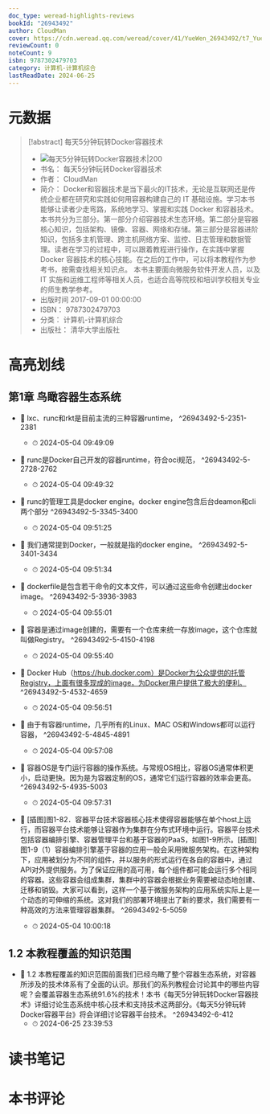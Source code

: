 ```yaml
---
doc_type: weread-highlights-reviews
bookId: "26943492"
author: CloudMan
cover: https://cdn.weread.qq.com/weread/cover/41/YueWen_26943492/t7_YueWen_26943492.jpg
reviewCount: 0
noteCount: 9
isbn: 9787302479703
category: 计算机-计算机综合
lastReadDate: 2024-06-25
---
```

# 元数据
> [!abstract] 每天5分钟玩转Docker容器技术
> - ![ 每天5分钟玩转Docker容器技术|200](https://cdn.weread.qq.com/weread/cover/41/YueWen_26943492/t7_YueWen_26943492.jpg)
> - 书名： 每天5分钟玩转Docker容器技术
> - 作者： CloudMan
> - 简介： Docker和容器技术是当下最火的IT技术，无论是互联网还是传统企业都在研究和实践如何用容器构建自己的 IT 基础设施。学习本书能够让读者少走弯路，系统地学习、掌握和实践 Docker 和容器技术。 本书共分为三部分。第一部分介绍容器技术生态环境。第二部分是容器核心知识，包括架构、镜像、容器、网络和存储。第三部分是容器进阶知识，包括多主机管理、跨主机网络方案、监控、日志管理和数据管理。读者在学习的过程中，可以跟着教程进行操作，在实践中掌握 Docker 容器技术的核心技能。在之后的工作中，可以将本教程作为参考书，按需查找相关知识点。 本书主要面向微服务软件开发人员，以及 IT 实施和运维工程师等相关人员，也适合高等院校和培训学校相关专业的师生教学参考。
> - 出版时间 2017-09-01 00:00:00
> - ISBN： 9787302479703
> - 分类： 计算机-计算机综合
> - 出版社： 清华大学出版社

# 高亮划线

## 第1章 鸟瞰容器生态系统


- 📌 lxc、runc和rkt是目前主流的三种容器runtime， ^26943492-5-2351-2381
    - ⏱ 2024-05-04 09:49:09 

- 📌 runc是Docker自己开发的容器runtime，符合oci规范， ^26943492-5-2728-2762
    - ⏱ 2024-05-04 09:49:32 

- 📌 runc的管理工具是docker engine。docker engine包含后台deamon和cli两个部分 ^26943492-5-3345-3400
    - ⏱ 2024-05-04 09:51:25 

- 📌 我们通常提到Docker，一般就是指的docker engine。 ^26943492-5-3401-3434
    - ⏱ 2024-05-04 09:51:34 

- 📌 dockerfile是包含若干命令的文本文件，可以通过这些命令创建出docker image。 ^26943492-5-3936-3983
    - ⏱ 2024-05-04 09:55:01 

- 📌 容器是通过image创建的，需要有一个仓库来统一存放image，这个仓库就叫做Registry。 ^26943492-5-4150-4198
    - ⏱ 2024-05-04 09:55:40 

- 📌 Docker Hub（https://hub.docker.com）是Docker为公众提供的托管Registry，上面有很多现成的image，为Docker用户提供了极大的便利。 ^26943492-5-4532-4659
    - ⏱ 2024-05-04 09:56:51 

- 📌 由于有容器runtime，几乎所有的Linux、MAC OS和Windows都可以运行容器， ^26943492-5-4845-4891
    - ⏱ 2024-05-04 09:57:08 

- 📌 容器OS是专门运行容器的操作系统。与常规OS相比，容器OS通常体积更小，启动更快。因为是为容器定制的OS，通常它们运行容器的效率会更高。 ^26943492-5-4935-5003
    - ⏱ 2024-05-04 09:57:31 

- 📌 [插图]图1-82．容器平台技术容器核心技术使得容器能够在单个host上运行，而容器平台技术能够让容器作为集群在分布式环境中运行。容器平台技术包括容器编排引擎、容器管理平台和基于容器的PaaS，如图1-9所示。[插图]图1-9（1）容器编排引擎基于容器的应用一般会采用微服务架构。在这种架构下，应用被划分为不同的组件，并以服务的形式运行在各自的容器中，通过API对外提供服务。为了保证应用的高可用，每个组件都可能会运行多个相同的容器。这些容器会组成集群，集群中的容器会根据业务需要被动态地创建、迁移和销毁。大家可以看到，这样一个基于微服务架构的应用系统实际上是一个动态的可伸缩的系统。这对我们的部署环境提出了新的要求，我们需要有一种高效的方法来管理容器集群。 ^26943492-5-5059
    - ⏱ 2024-05-04 10:00:18 
## 1.2 本教程覆盖的知识范围


- 📌 1.2 本教程覆盖的知识范围前面我们已经鸟瞰了整个容器生态系统，对容器所涉及的技术体系有了全面的认识。那我们的系列教程会讨论其中的哪些内容呢？会覆盖容器生态系统91.6%的技术！本书《每天5分钟玩转Docker容器技术》详细讨论生态系统中核心技术和支持技术这两部分。《每天5分钟玩转Docker容器平台》将会详细讨论容器平台技术。 ^26943492-6-412
    - ⏱ 2024-06-25 23:39:53 
# 读书笔记

# 本书评论
